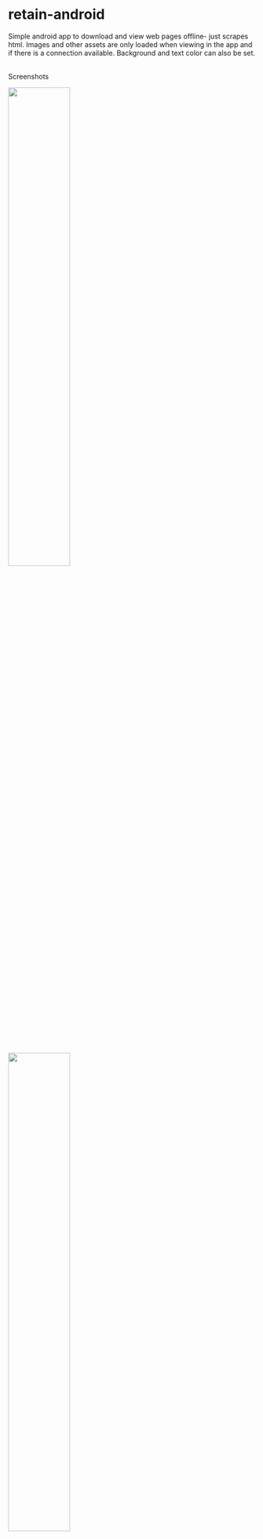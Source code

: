 retain-android
==============

Simple android app to download and view web pages offline- just scrapes html. Images and other assets are only loaded when viewing in the app and if there is a connection available.  Background and text color can also be set.

<br/>
Screenshots 
<br/>

<img src="https://raw.github.com/raviles/retain-android/master/screenshots/site.png" height="50%" /><br/><br/>
<img src="https://raw.github.com/raviles/retain-android/master/screenshots/view.png" height="50%" /><br/><br/>
<img src="https://raw.github.com/raviles/retain-android/master/screenshots/settings.png" height="50%" /><br/><br/>

<br/><br/>
See LICENSE.txt for source code usage and redistribution
